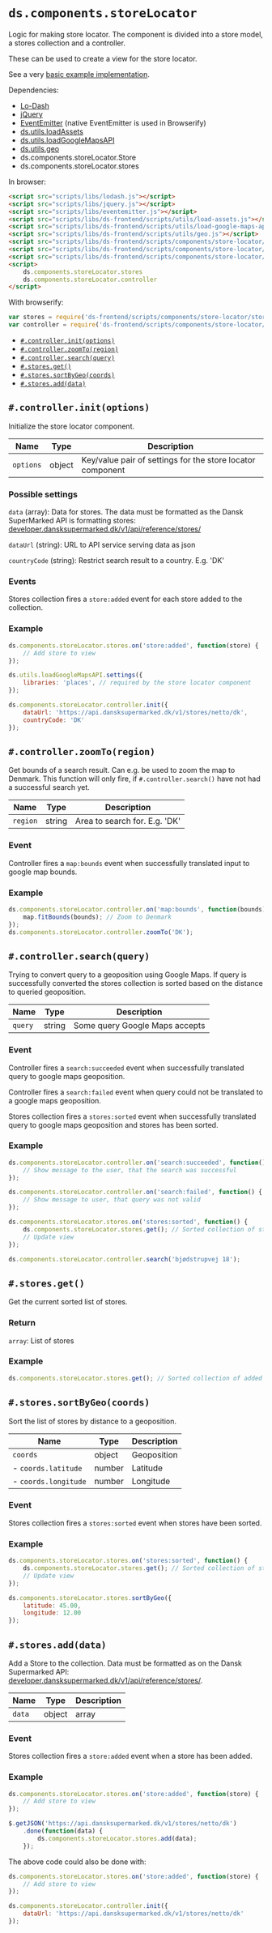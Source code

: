 # `ds.components.storeLocator`

Logic for making store locator. The component is divided into a store model, a
stores collection and a controller.

These can be used to create a view for the store locator.

See a very [basic example implementation](../../../examples/store-locator.html).

Dependencies:

- [Lo-Dash](https://lodash.com/)
- [jQuery](http://jquery.com/download/)
- [EventEmitter](https://github.com/Wolfy87/EventEmitter) (native EventEmitter is used in Browserify)
- [ds.utils.loadAssets](../utils/load-assets.md)
- [ds.utils.loadGoogleMapsAPI](../utils/load-google-maps-api.md)
- [ds.utils.geo](../utils/geo.md)
- ds.components.storeLocator.Store
- ds.components.storeLocator.stores

In browser:

```html
<script src="scripts/libs/lodash.js"></script>
<script src="scripts/libs/jquery.js"></script>
<script src="scripts/libs/eventemitter.js"></script>
<script src="scripts/libs/ds-frontend/scripts/utils/load-assets.js"></script>
<script src="scripts/libs/ds-frontend/scripts/utils/load-google-maps-api.js"></script>
<script src="scripts/libs/ds-frontend/scripts/utils/geo.js"></script>
<script src="scripts/libs/ds-frontend/scripts/components/store-locator/store.js"></script>
<script src="scripts/libs/ds-frontend/scripts/components/store-locator/stores.js"></script>
<script src="scripts/libs/ds-frontend/scripts/components/store-locator/controller.js"></script>
<script>
    ds.components.storeLocator.stores
    ds.components.storeLocator.controller
</script>
```

With browserify:

```js
var stores = require('ds-frontend/scripts/components/store-locator/stores');
var controller = require('ds-frontend/scripts/components/store-locator/controller');
```

- [`#.controller.init(options)`](#controllerinitoptions)
- [`#.controller.zoomTo(region)`](#controllerzoomtoregion)
- [`#.controller.search(query)`](#controllersearchquery)
- [`#.stores.get()`](#storesget)
- [`#.stores.sortByGeo(coords)`](#storessortbygeocoords)
- [`#.stores.add(data)`](#storesadddata)

## `#.controller.init(options)`

Initialize the store locator component.

| Name | Type | Description |
| --- | --- | --- |
| `options` | object | Key/value pair of settings for the store locator component |

### Possible settings

`data` (array): Data for stores. The data must be formatted as the Dansk SuperMarked API is formatting stores: [developer.dansksupermarked.dk/v1/api/reference/stores/](https://developer.dansksupermarked.dk/v1/api/reference/stores/)

`dataUrl` (string): URL to API service serving data as json

`countryCode` (string): Restrict search result to a country. E.g. 'DK'

### Events

Stores collection fires a `store:added` event for each store added to the
collection.

### Example

```js
ds.components.storeLocator.stores.on('store:added', function(store) {
    // Add store to view
});

ds.utils.loadGoogleMapsAPI.settings({
    libraries: 'places', // required by the store locator component
});

ds.components.storeLocator.controller.init({
    dataUrl: 'https://api.dansksupermarked.dk/v1/stores/netto/dk',
    countryCode: 'DK'
});
```

## `#.controller.zoomTo(region)`

Get bounds of a search result. Can e.g. be used to zoom the map to Denmark.
This function will only fire, if `#.controller.search()` have not had a
successful search yet.

| Name | Type | Description |
| --- | --- | --- |
| `region` | string | Area to search for. E.g. 'DK' |

### Event

Controller fires a `map:bounds` event when successfully translated input to
google map bounds.

### Example

```js
ds.components.storeLocator.controller.on('map:bounds', function(bounds) {
    map.fitBounds(bounds); // Zoom to Denmark
});
ds.components.storeLocator.controller.zoomTo('DK');
```

## `#.controller.search(query)`

Trying to convert query to a geoposition using Google Maps.
If query is successfully converted the stores collection is sorted based on
the distance to queried geoposition.

| Name | Type | Description |
| --- | --- | --- |
| `query` | string | Some query Google Maps accepts |

### Event

Controller fires a `search:succeeded` event when successfully translated query to
google maps geoposition.

Controller fires a `search:failed` event when query could not be translated to
a google maps geoposition.

Stores collection fires a `stores:sorted` event when successfully translated
query to google maps geoposition and stores has been sorted.

### Example

```js
ds.components.storeLocator.controller.on('search:succeeded', function() {
    // Show message to the user, that the search was successful
});

ds.components.storeLocator.controller.on('search:failed', function() {
    // Show message to user, that query was not valid
});

ds.components.storeLocator.stores.on('stores:sorted', function() {
    ds.components.storeLocator.stores.get(); // Sorted collection of stores
    // Update view
});

ds.components.storeLocator.controller.search('bjødstrupvej 18');
```

## `#.stores.get()`

Get the current sorted list of stores.

### Return

`array`: List of stores

### Example

```js
ds.components.storeLocator.stores.get(); // Sorted collection of added stores
```

## `#.stores.sortByGeo(coords)`

Sort the list of stores by distance to a geoposition.

| Name | Type | Description |
| --- | --- | --- |
| `coords` | object | Geoposition |
| - `coords.latitude` | number | Latitude |
| - `coords.longitude` | number | Longitude |

### Event

Stores collection fires a `stores:sorted` event when stores have been sorted.

### Example

```js
ds.components.storeLocator.stores.on('stores:sorted', function() {
    ds.components.storeLocator.stores.get(); // Sorted collection of stores
    // Update view
});

ds.components.storeLocator.stores.sortByGeo({
    latitude: 45.00,
    longitude: 12.00
});
```

## `#.stores.add(data)`

Add a Store to the collection. Data must be formatted as on the Dansk
Supermarked API: [developer.dansksupermarked.dk/v1/api/reference/stores/](https://developer.dansksupermarked.dk/v1/api/reference/stores/).

| Name | Type | Description |
| --- | --- | --- |
| `data` | object|array | Data for a single Store or an array of stores |

### Event

Stores collection fires a `store:added` event when a store has been added.

### Example

```js
ds.components.storeLocator.stores.on('store:added', function(store) {
    // Add store to view
});

$.getJSON('https://api.dansksupermarked.dk/v1/stores/netto/dk')
    .done(function(data) {
        ds.components.storeLocator.stores.add(data);
    });
```

The above code could also be done with:

```js
ds.components.storeLocator.stores.on('store:added', function(store) {
    // Add store to view
});

ds.components.storeLocator.controller.init({
    dataUrl: 'https://api.dansksupermarked.dk/v1/stores/netto/dk'
});
```
